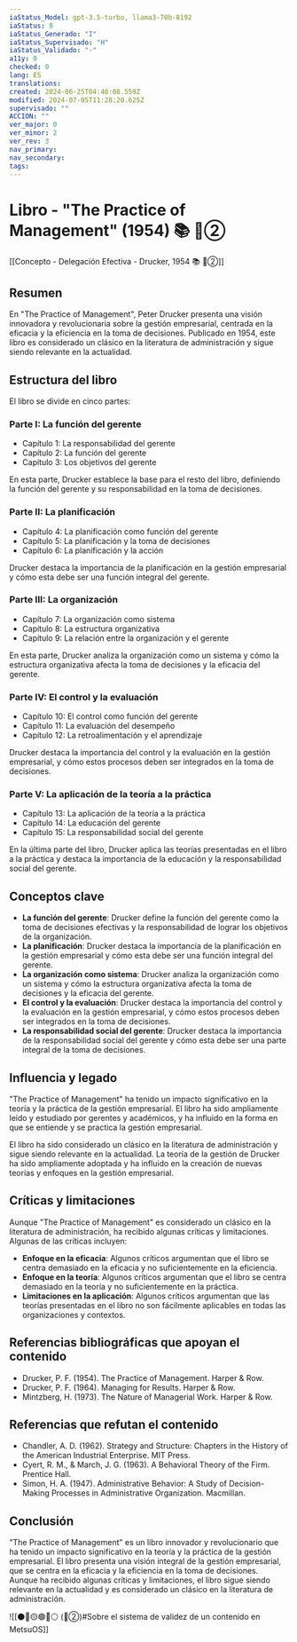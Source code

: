 ```yaml
---
iaStatus_Model: gpt-3.5-turbo, llama3-70b-8192
iaStatus: 8
iaStatus_Generado: "I"
iaStatus_Supervisado: "H"
iaStatus_Validado: "-"
a11y: 0
checked: 0
lang: ES
translations: 
created: 2024-06-25T04:48:08.559Z
modified: 2024-07-05T11:28:20.625Z
supervisado: ""
ACCION: ""
ver_major: 0
ver_minor: 2
ver_rev: 3
nav_primary: 
nav_secondary: 
tags:
---
```

# Libro - "The Practice of Management" (1954) 📚 🔴②

[[Concepto - Delegación Efectiva - Drucker, 1954 📚 🔴②]]

## Resumen

En "The Practice of Management", Peter Drucker presenta una visión innovadora y revolucionaria sobre la gestión empresarial, centrada en la eficacia y la eficiencia en la toma de decisiones. Publicado en 1954, este libro es considerado un clásico en la literatura de administración y sigue siendo relevante en la actualidad.

## Estructura del libro

El libro se divide en cinco partes:

### Parte I: La función del gerente

* Capítulo 1: La responsabilidad del gerente
* Capítulo 2: La función del gerente
* Capítulo 3: Los objetivos del gerente

En esta parte, Drucker establece la base para el resto del libro, definiendo la función del gerente y su responsabilidad en la toma de decisiones.

### Parte II: La planificación

* Capítulo 4: La planificación como función del gerente
* Capítulo 5: La planificación y la toma de decisiones
* Capítulo 6: La planificación y la acción

Drucker destaca la importancia de la planificación en la gestión empresarial y cómo esta debe ser una función integral del gerente.

### Parte III: La organización

* Capítulo 7: La organización como sistema
* Capítulo 8: La estructura organizativa
* Capítulo 9: La relación entre la organización y el gerente

En esta parte, Drucker analiza la organización como un sistema y cómo la estructura organizativa afecta la toma de decisiones y la eficacia del gerente.

### Parte IV: El control y la evaluación

* Capítulo 10: El control como función del gerente
* Capítulo 11: La evaluación del desempeño
* Capítulo 12: La retroalimentación y el aprendizaje

Drucker destaca la importancia del control y la evaluación en la gestión empresarial, y cómo estos procesos deben ser integrados en la toma de decisiones.

### Parte V: La aplicación de la teoría a la práctica

* Capítulo 13: La aplicación de la teoría a la práctica
* Capítulo 14: La educación del gerente
* Capítulo 15: La responsabilidad social del gerente

En la última parte del libro, Drucker aplica las teorías presentadas en el libro a la práctica y destaca la importancia de la educación y la responsabilidad social del gerente.

## Conceptos clave

* **La función del gerente**: Drucker define la función del gerente como la toma de decisiones efectivas y la responsabilidad de lograr los objetivos de la organización.
* **La planificación**: Drucker destaca la importancia de la planificación en la gestión empresarial y cómo esta debe ser una función integral del gerente.
* **La organización como sistema**: Drucker analiza la organización como un sistema y cómo la estructura organizativa afecta la toma de decisiones y la eficacia del gerente.
* **El control y la evaluación**: Drucker destaca la importancia del control y la evaluación en la gestión empresarial, y cómo estos procesos deben ser integrados en la toma de decisiones.
* **La responsabilidad social del gerente**: Drucker destaca la importancia de la responsabilidad social del gerente y cómo esta debe ser una parte integral de la toma de decisiones.

## Influencia y legado

"The Practice of Management" ha tenido un impacto significativo en la teoría y la práctica de la gestión empresarial. El libro ha sido ampliamente leído y estudiado por gerentes y académicos, y ha influido en la forma en que se entiende y se practica la gestión empresarial.

El libro ha sido considerado un clásico en la literatura de administración y sigue siendo relevante en la actualidad. La teoría de la gestión de Drucker ha sido ampliamente adoptada y ha influido en la creación de nuevas teorías y enfoques en la gestión empresarial.

## Críticas y limitaciones

Aunque "The Practice of Management" es considerado un clásico en la literatura de administración, ha recibido algunas críticas y limitaciones. Algunas de las críticas incluyen:

* **Enfoque en la eficacia**: Algunos críticos argumentan que el libro se centra demasiado en la eficacia y no suficientemente en la eficiencia.
* **Enfoque en la teoría**: Algunos críticos argumentan que el libro se centra demasiado en la teoría y no suficientemente en la práctica.
* **Limitaciones en la aplicación**: Algunos críticos argumentan que las teorías presentadas en el libro no son fácilmente aplicables en todas las organizaciones y contextos.

## Referencias bibliográficas que apoyan el contenido

* Drucker, P. F. (1954). The Practice of Management. Harper & Row.
* Drucker, P. F. (1964). Managing for Results. Harper & Row.
* Mintzberg, H. (1973). The Nature of Managerial Work. Harper & Row.

## Referencias que refutan el contenido

* Chandler, A. D. (1962). Strategy and Structure: Chapters in the History of the American Industrial Enterprise. MIT Press.
* Cyert, R. M., & March, J. G. (1963). A Behavioral Theory of the Firm. Prentice Hall.
* Simon, H. A. (1947). Administrative Behavior: A Study of Decision-Making Processes in Administrative Organization. Macmillan.

## Conclusión

"The Practice of Management" es un libro innovador y revolucionario que ha tenido un impacto significativo en la teoría y la práctica de la gestión empresarial. El libro presenta una visión integral de la gestión empresarial, que se centra en la eficacia y la eficiencia en la toma de decisiones. Aunque ha recibido algunas críticas y limitaciones, el libro sigue siendo relevante en la actualidad y es considerado un clásico en la literatura de administración.

![[⚫🔴🟡🟢🔵⚪ (🔴②)#Sobre el sistema de validez de un contenido en MetsuOS]]
